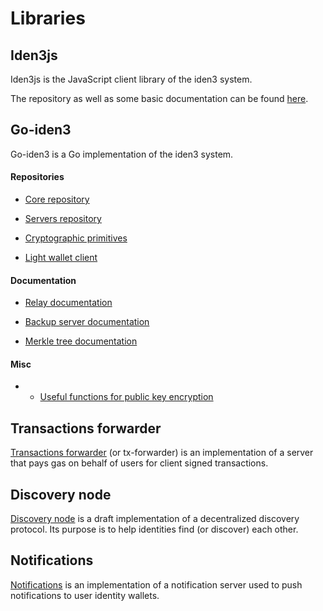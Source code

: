 # Libraries

## Iden3js

Iden3js is the JavaScript client library of the iden3 system.

The repository as well as some basic documentation can be found [here](https://github.com/iden3/iden3js).

## Go-iden3

Go-iden3 is a Go implementation of the iden3 system.

#### Repositories

- [Core repository](https://github.com/iden3/go-iden3-core)

- [Servers repository](https://github.com/iden3/go-iden3-servers)

- [Cryptographic primitives](https://github.com/iden3/go-iden3-crypto)

- [Light wallet client](https://github.com/iden3/go-iden3-light-wallet)

#### Documentation

- [Relay documentation](https://github.com/iden3/go-iden3-core/blob/master/Relay.md)

- [Backup server documentation](https://github.com/iden3/go-iden3-servers/tree/master/cmd/backupserver)

- [Merkle tree documentation](https://github.com/iden3/go-iden3-core/blob/master/merkletreeDoc/merkletree.md)

#### Misc

- - [Useful functions for public key encryption](https://github.com/iden3/go-iden3-core/tree/master/crypto/public-key-encryption)

## Transactions forwarder

[Transactions forwarder](https://github.com/iden3/tx-forwarder) (or tx-forwarder) is an implementation of a  server that pays gas on behalf of users for client signed transactions.

## Discovery node

[Discovery node](https://github.com/iden3/discovery-node) is a draft implementation of a decentralized discovery protocol. Its purpose is to help identities find (or discover) each other.

## Notifications

[Notifications](https://github.com/iden3/notifications-server) is an implementation of a notification server used to push notifications to user identity wallets.
